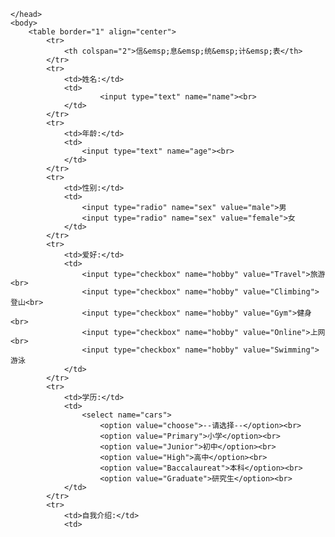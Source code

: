 <!DOCTYPE html>
<html>
	<head>
		<meta charset="utf-8" />
		
	</head>
	<body>
		<table border="1" align="center">
			<tr>
				<th colspan="2">信&emsp;息&emsp;统&emsp;计&emsp;表</th>
			</tr>
			<tr>
				<td>姓名:</td>
				<td>
						<input type="text" name="name"><br>
				</td>
			</tr>
			<tr>
				<td>年龄:</td>
				<td>
					<input type="text" name="age"><br>
				</td>
			</tr>
			<tr>
				<td>性别:</td>
				<td>
					<input type="radio" name="sex" value="male">男
					<input type="radio" name="sex" value="female">女
				</td>
			</tr>
			<tr>
				<td>爱好:</td>
				<td>
					<input type="checkbox" name="hobby" value="Travel">旅游<br>
					<input type="checkbox" name="hobby" value="Climbing">登山<br>
					<input type="checkbox" name="hobby" value="Gym">健身<br>
					<input type="checkbox" name="hobby" value="Online">上网<br>
					<input type="checkbox" name="hobby" value="Swimming">游泳
				</td>
			</tr>
			<tr>
				<td>学历:</td>
				<td>
					<select name="cars">
						<option value="choose">--请选择--</option><br>
						<option value="Primary">小学</option><br>
						<option value="Junior">初中</option><br>
						<option value="High">高中</option><br>
						<option value="Baccalaureat">本科</option><br>
						<option value="Graduate">研究生</option><br>
				</td>
			</tr>
			<tr>
				<td>自我介绍:</td>
				<td>
					
			
      
</html>
